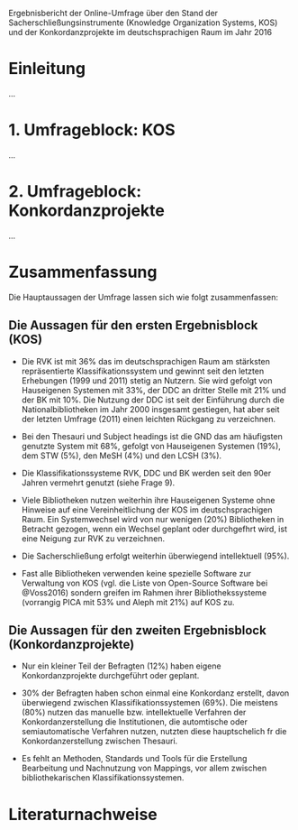 Ergebnisbericht der Online-Umfrage über den Stand der
Sacherschließungsinstrumente (Knowledge Organization Systems, KOS) und der
Konkordanzprojekte im deutschsprachigen Raum im Jahr 2016

# Einleitung

...

# 1. Umfrageblock: KOS

...

# 2. Umfrageblock: Konkordanzprojekte

...

# Zusammenfassung

Die Hauptaussagen der Umfrage lassen sich wie folgt zusammenfassen:

## Die Aussagen für den ersten Ergebnisblock (KOS)

* Die RVK ist mit 36% das im deutschsprachigen Raum am stärksten repräsentierte
Klassifikationssystem und gewinnt seit den letzten Erhebungen (1999 und 2011)
stetig an Nutzern. Sie wird gefolgt von Hauseigenen Systemen mit 33%, der DDC
an dritter Stelle mit 21% und der BK mit 10%. Die Nutzung der DDC ist seit der
Einführung durch die Nationalbibliotheken im Jahr 2000 insgesamt gestiegen, hat
aber seit der letzten Umfrage (2011) einen leichten Rückgang zu verzeichnen.

* Bei den Thesauri und Subject headings ist die GND das am häufigsten genutzte
System mit 68%, gefolgt von Hauseigenen Systemen (19%), dem STW (5%), den MeSH
(4%) und den LCSH (3%).

* Die Klassifikationssysteme RVK, DDC und BK werden seit den 90er Jahren
vermehrt genutzt (siehe Frage 9).

* Viele Bibliotheken nutzen weiterhin ihre Hauseigenen Systeme ohne Hinweise
auf eine Vereinheitlichung der KOS im deutschsprachigen Raum. Ein Systemwechsel
wird von nur wenigen (20%) Bibliotheken in Betracht gezogen, wenn ein Wechsel
geplant oder durchgefhrt wird, ist eine Neigung zur RVK zu verzeichnen.

* Die Sacherschließung erfolgt weiterhin überwiegend intellektuell (95%).

* Fast alle Bibliotheken verwenden keine spezielle Software zur Verwaltung von
KOS (vgl. die Liste von Open-Source Software bei @Voss2016) sondern greifen im
Rahmen ihrer Bibliothekssysteme (vorrangig PICA mit 53% und Aleph mit 21%) auf
KOS zu.

## Die Aussagen für den zweiten Ergebnisblock (Konkordanzprojekte)

* Nur ein kleiner Teil der Befragten (12%) haben eigene Konkordanzprojekte
durchgeführt oder geplant.

* 30% der Befragten haben schon einmal eine Konkordanz erstellt, davon
überwiegend zwischen Klassifikationssystemen (69%). Die meistens (80%) nutzen
das manuelle bzw. intellektuelle Verfahren der Konkordanzerstellung die
Institutionen, die automtische oder semiautomatische Verfahren nutzen, nutzten
diese hauptschelich fr die Konkordanzerstellung zwischen Thesauri.

* Es fehlt an Methoden, Standards und Tools für die Erstellung Bearbeitung und
Nachnutzung von Mappings, vor allem zwischen bibliothekarischen
Klassifikationssystemen.

# Literaturnachweise

